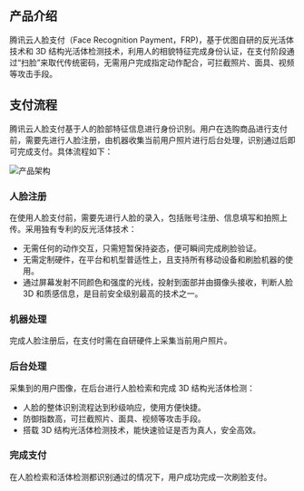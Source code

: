 ## 产品介绍
腾讯云人脸支付（Face Recognition Payment，FRP)，基于优图自研的反光活体技术和 3D 结构光活体检测技术，利用人的相貌特征完成身份认证，在支付阶段通过“扫脸”来取代传统密码，无需用户完成指定动作配合，可拦截照片、面具、视频等攻击手段。


## 支付流程
腾讯云人脸支付基于人的脸部特征信息进行身份识别。用户在选购商品进行支付前，需要先进行人脸注册，由机器收集当前用户照片进行后台处理，识别通过后即可完成支付。具体流程如下：

![产品架构](	https://main.qcloudimg.com/raw/0d0d5ee18bcade8b18baa07df1f428d2.svg)

### 人脸注册

在使用人脸支付前，需要先进行人脸的录入，包括账号注册、信息填写和拍照上传。采用独有专利的反光活体技术：

* 无需任何的动作交互，只需短暂保持姿态，便可瞬间完成刷脸验证。
* 无需定制硬件，在平台和机型普适性上，且支持所有移动设备和刷脸机器的使用。
* 通过屏幕发射不同颜色和强度的光线，投射到面部并由摄像头接收，判断人脸 3D 和质感信息，是目前安全级别最高的技术之一。

### 机器处理

完成人脸注册后，在支付时需在自研硬件上采集当前用户照片。

### 后台处理

采集到的用户图像，在后台进行人脸检索和完成 3D 结构光活体检测：

* 人脸的整体识别流程达到秒级响应，使用方便快捷。
* 防御指数高，可拦截照片、面具、视频等攻击手段。
* 搭载 3D 结构光活体检测技术，能快速验证是否为真人，安全高效。

### 完成支付

在人脸检索和活体检测都识别通过的情况下，用户成功完成一次刷脸支付。
